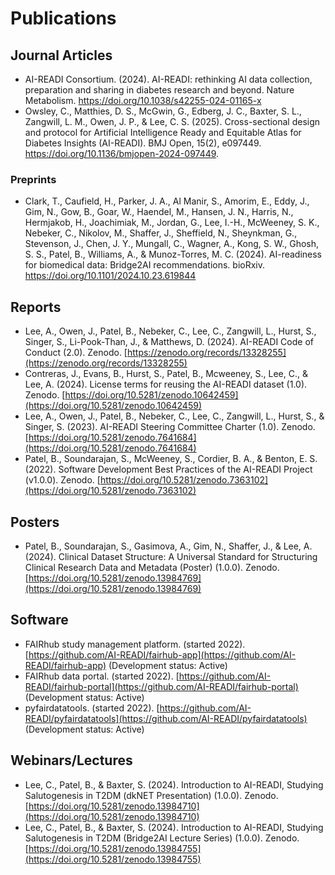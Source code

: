 # Publications

## Journal Articles

- AI-READI Consortium. (2024). AI-READI: rethinking AI data collection, preparation and sharing in diabetes research and beyond. Nature Metabolism. <https://doi.org/10.1038/s42255-024-01165-x>
- Owsley, C., Matthies, D. S., McGwin, G., Edberg, J. C., Baxter, S. L., Zangwill, L. M., Owen, J. P., & Lee, C. S. (2025). Cross-sectional design and protocol for Artificial Intelligence Ready and Equitable Atlas for Diabetes Insights (AI-READI). BMJ Open, 15(2), e097449. <https://doi.org/10.1136/bmjopen-2024-097449>. 

### Preprints

- Clark, T., Caufield, H., Parker, J. A., Al Manir, S., Amorim, E., Eddy, J., Gim, N., Gow, B., Goar, W., Haendel, M., Hansen, J. N., Harris, N., Hermjakob, H., Joachimiak, M., Jordan, G., Lee, I.-H., McWeeney, S. K., Nebeker, C., Nikolov, M., Shaffer, J., Sheffield, N., Sheynkman, G., Stevenson, J., Chen, J. Y., Mungall, C., Wagner, A., Kong, S. W., Ghosh, S. S., Patel, B., Williams, A., & Munoz-Torres, M. C. (2024). AI-readiness for biomedical data: Bridge2AI recommendations. bioRxiv. <https://doi.org/10.1101/2024.10.23.619844>

## Reports

- Lee, A., Owen, J., Patel, B., Nebeker, C., Lee, C., Zangwill, L., Hurst, S., Singer, S., Li-Pook-Than, J., & Matthews, D. (2024). AI-READI Code of Conduct (2.0). Zenodo. [https://zenodo.org/records/13328255](https://zenodo.org/records/13328255)
- Contreras, J., Evans, B., Hurst, S., Patel, B., Mcweeney, S., Lee, C., & Lee, A. (2024). License terms for reusing the AI-READI dataset (1.0). Zenodo. [https://doi.org/10.5281/zenodo.10642459](https://doi.org/10.5281/zenodo.10642459)
- Lee, A., Owen, J., Patel, B., Nebeker, C., Lee, C., Zangwill, L., Hurst, S., & Singer, S. (2023). AI-READI Steering Committee Charter (1.0). Zenodo. [https://doi.org/10.5281/zenodo.7641684](https://doi.org/10.5281/zenodo.7641684)
- Patel, B., Soundarajan, S., McWeeney, S., Cordier, B. A., & Benton, E. S. (2022). Software Development Best Practices of the AI-READI Project (v1.0.0). Zenodo. [https://doi.org/10.5281/zenodo.7363102](https://doi.org/10.5281/zenodo.7363102)

## Posters

- Patel, B., Soundarajan, S., Gasimova, A., Gim, N., Shaffer, J., & Lee, A. (2024). Clinical Dataset Structure: A Universal Standard for Structuring Clinical Research Data and Metadata (Poster) (1.0.0). Zenodo. [https://doi.org/10.5281/zenodo.13984769](https://doi.org/10.5281/zenodo.13984769)

## Software

- FAIRhub study management platform. (started 2022). [https://github.com/AI-READI/fairhub-app](https://github.com/AI-READI/fairhub-app) (Development status: Active)
- FAIRhub data portal. (started 2022). [https://github.com/AI-READI/fairhub-portal](https://github.com/AI-READI/fairhub-portal) (Development status: Active)
- pyfairdatatools. (started 2022). [https://github.com/AI-READI/pyfairdatatools](https://github.com/AI-READI/pyfairdatatools) (Development status: Active)

## Webinars/Lectures

- Lee, C., Patel, B., & Baxter, S. (2024). Introduction to AI-READI, Studying Salutogenesis in T2DM (dkNET Presentation) (1.0.0). Zenodo. [https://doi.org/10.5281/zenodo.13984710](https://doi.org/10.5281/zenodo.13984710)
- Lee, C., Patel, B., & Baxter, S. (2024). Introduction to AI-READI, Studying Salutogenesis in T2DM (Bridge2AI Lecture Series) (1.0.0). Zenodo. [https://doi.org/10.5281/zenodo.13984755](https://doi.org/10.5281/zenodo.13984755)
